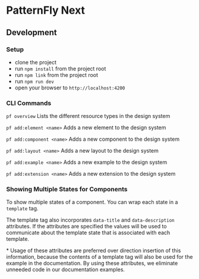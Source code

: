 # PatternFly Next

## Development

### Setup

- clone the project
- run `npm install` from the project root
- run `npm link` from the project root
- run `npm run dev`
- open your browser to `http://localhost:4200`

### CLI Commands

`pf overview`              Lists the different resource types in the design system

`pf add:element <name>`    Adds a new element to the design system

`pf add:component <name>`  Adds a new component to the design system

`pf add:layout <name>`     Adds a new layout to the design system

`pf add:example <name>`    Adds a new example to the design system

`pf add:extension <name>`  Adds a new extension to the design system

### Showing Multiple States for Components

To show multiple states of a component. You can wrap each state in a `template`
tag.

The template tag also incorporates `data-title` and `data-description`
attributes. If the attributes are specified the values will be used to
communicate about the template state that is associated with each template.

\* Usage of these attributes are preferred over direction insertion of this information, because the contents of a template tag will also be used for the example in the documentation. By using these attributes,
we eliminate unneeded code in our documentation examples.
